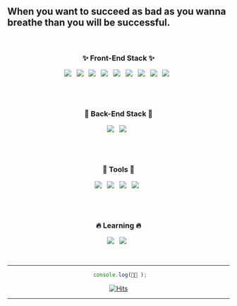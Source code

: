 ## When you want to succeed as bad as you wanna breathe than you will be successful.

<br />
<!---
Captainjack-kor/Captainjack-kor is a ✨ special ✨ repository because its `README.md` (this file) appears on your GitHub profile.
You can click the Preview link to take a look at your changes....
--->
<div align="center">
 <h3> ✨ Front-End Stack ✨</h3>
</div>

<div align="center">
<img src="https://img.shields.io/badge/Vue-4FC08D?style=flat-square&logo=Vue.js&logoColor=white"/> &nbsp;
<img src="https://img.shields.io/badge/Vuetify-1867C0?style=flat-square&logo=Vuetify&logoColor=white"/> &nbsp;
<img src="https://img.shields.io/badge/JavaScript-F7DF1E?style=flat-square&logo=JavaScript&logoColor=black"/> &nbsp;
<img src="https://img.shields.io/badge/Node.js-339933?style=flat-square&logo=Node.js&logoColor=white"/></a> &nbsp;
<img src="https://img.shields.io/badge/React-61DAFB?style=flat-square&logo=React&logoColor=black"/> &nbsp;
<img src="https://img.shields.io/badge/CSS3-1572B6?style=flat-square&logo=CSS3&logoColor=white"/></a> &nbsp;
<img src="https://img.shields.io/badge/HTML5-E34F26?style=flat-square&logo=HTML5&logoColor=white"/></a> &nbsp; 
<img src="https://img.shields.io/badge/ReactHooks-B7178C?style=flat-square&logo=React&logoColor=pink"/> &nbsp;
<img src="https://img.shields.io/badge/Redux-764ABC?style=flat-square&logo=Redux&logoColor=white"/> &nbsp;
</div>

<br /> <br />

<div align="center">
 <h3> 🌈 Back-End Stack 🌈 </h3>
</div>

<div align="center">
 <img src="https://img.shields.io/badge/Node.js-339933?style=flat-square&logo=Node.js&logoColor=white"/></a> &nbsp;
 <img src="https://img.shields.io/badge/express-1572B6?style=flat-square&logo=EXPRESS&logoColor=red"/></a> &nbsp;
</div>

<br /> <br />


<div align="center">
 <h3> 🚀 Tools 🚀 </h3>

<img src="https://img.shields.io/badge/GitHub-181717?style=flat-square&logo=GitHub&logoColor=white"/></a> &nbsp;
<img src="https://img.shields.io/badge/GitBook-3884FF?style=flat-square&logo=GitBook&logoColor=white"/></a> &nbsp; 
<img src="https://img.shields.io/badge/Postman-FF6C37?style=flat-square&logo=Postman&logoColor=white"/></a> &nbsp;
<img src="https://img.shields.io/badge/Figma-F24E1E?style=flat-square&logo=Figma&logoColor=white"/></a> &nbsp;
</div>


<br /> <br />

<div align="center">
<h3> 🔥 Learning 🔥 </h3>

<img src="https://img.shields.io/badge/Swift-F05138?style=flat-square&logo=Swift&logoColor=black"/></a> &nbsp;
<img src="https://img.shields.io/badge/TypeScript-3178C6?style=flat-square&logo=TypeScript&logoColor=white"/></a> &nbsp;

</div>

<br />

------

<div align="center">
 
 ```js
  console.log(🚫🧢 );
 ```
<!--  Welcome! <br /><br />
 I'm Jack from South Korea <br /><br />
 I think I'm not gifted at all but I'm trying to what I have to do. : ) <br /><br />
 I literally normal I just wanna be a developer who person get along with anyone. <br /><br />
 I am in heyday cuz I'm absorbing the new skill like a sponge. 😂 <br />
 <br />
 <br />
 Nowadays all that hard work in vain but I don't care. <br /><br />
 
 I just DOOO 👊🏼 <br /><br />
 
 I hope to make really big things and to win the CTF at the same time If I could 😎 <br /><br />
  -->
</div>

<div align="center">
 
[![Hits](https://hits.seeyoufarm.com/api/count/incr/badge.svg?url=https%3A%2F%2Fgithub.com%2FCaptainjack-kor&count_bg=%23797979&title_bg=%23000000&icon=riotgames.svg&icon_color=%23FFFFFF&title=hits&edge_flat=false)](https://hits.seeyoufarm.com)

</div>

--------

<!-- ## literally just friends 🚫🧢 &nbsp;

<img src="https://img.shields.io/badge/Node.js-339933?style=flat-square&logo=Node.js&logoColor=white"/></a> &nbsp;

 -->
<!-- <img src="https://img.shields.io/badge/Node.js-339933?style=flat-square&logo=Node.js&logoColor=white"/></a> &nbsp; 
<img src="https://img.shields.io/badge/MySQL-4479A1?style=flat-square&logo=MySQL&logoColor=white"/></a> &nbsp; -->

<!-- -------
## Catch me outside how bout dat? 🔥
--------- -->



                                                                                                 
                                                                                            

